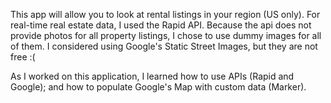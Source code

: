 This app will allow you to look at rental listings in your region (US only).
For real-time real estate data, I used the Rapid API. Because the api does not provide photos for all property listings, I chose to use dummy images for all of them. I considered using Google's Static Street Images, but they are not free :(

As I worked on this application, I learned how to use APIs (Rapid and Google); and how to populate Google's Map with custom data (Marker).
